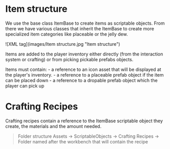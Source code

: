 # Item structure

We use the base class ItemBase to create items as scriptable objects.
From there we have various classes that inherit the ItemBase to create more specialized item categories like placeable or the jelly dew.

![XML tag](images/Item structure.jpg "Item structure")

Items are added to the player inventory either directly (from the interaction system or crafting) or from picking pickable prefabs objects.

Items must contain:
	- a reference to an icon asset that will be displayed at the player's inventory.
	- a reference to a placeable prefab object if the item can be placed down
	- a reference to a dropable prefab object which the player can pick up
	

# Crafting Recipes

Crafting recipes contain a reference to the ItemBase scriptable object they create, the materials and the amount needed.

> Folder structure
> Assets -> ScriptableObjects -> Crafting Recipes -> Folder named after the workbench that will contain the recipe